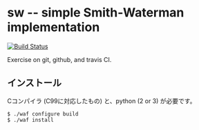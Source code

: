 
# sw -- simple Smith-Waterman implementation

[![Build Status](https://travis-ci.org/ocxtal/sw.svg?branch=master)](https://travis-ci.org/ocxtal/sw)

Exercise on git, github, and travis CI.

## インストール

Cコンパイラ (C99に対応したもの) と、python (2 or 3) が必要です。
	
	$ ./waf configure build
	$ ./waf install
